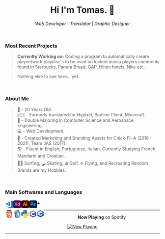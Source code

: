 <div align="center">
    
   # Hi I'm Tomas. 👋
    
_Web Developer_  |  _Translator_  |  _Graphic Designer_
    
</div> <br />

### Most Recent Projects 
> **Currenlty Working on:** Coding a program to automatically create playnetwork playdisc's to be used on locked media players commonly found in Starbucks, Panera Bread, GAP, Hilton hotels, Nike etc..

> Nothing else to see here... yet. 

<br />
 

 ### About Me<br />
 >🎈  - 20 Years Old.<br />
  🇵🇹  - Formerly translated for Hypixel, Badlion Client, Minecraft.<br />
 📝  - Double Majoring in Computer Science and Aerospace Engineering.<br />
 💻  - Web Development.<br />
 🎨  - Created Marketing and Branding Assets for Chick-Fil-A (2018 - 2021), Team JAS (2017).<br />
 🌎  - Fluent in English, Portuguese, Italian. Currently Studying French, Mandarin and Croatian.<br />
 🏄‍♂️ Surfing, 🛹 Skating, ⛳ Golf, ✈ Flying, and Recreating Random Brands are my Hobbies. <br />
 
<br />

### Main Softwares and Languages
<img align="left" alt="Visual Studio Code" width="26px" src="https://raw.githubusercontent.com/github/explore/80688e429a7d4ef2fca1e82350fe8e3517d3494d/topics/visual-studio-code/visual-studio-code.png" />
<a href="https://www.adobe.com/products/xd.html" target="_blank"> <img align="left" alt="XD" width="26px" src="https://github.com/Aakarsh-B/trying-repos/blob/master/adobexd.png?raw=true"/> </a> 
<a href="https://www.adobe.com/in/products/illustrator.html" target="_blank"> <img align="left" alt="Illustrator" width="26px" src="https://github.com/Aakarsh-B/trying-repos/blob/master/illustrator.png?raw=true"/> </a> 
<a href="https://www.photoshop.com/en" target="_blank"> <img align="left" alt="Photoshop" width="26px" src="https://github.com/Aakarsh-B/trying-repos/blob/master/photoshop.png?raw=true"/> </a>

__+__

<a href="https://www.w3.org/html/" target="_blank"><img align="left" alt="HTML5" width="26px" src="https://raw.githubusercontent.com/github/explore/80688e429a7d4ef2fca1e82350fe8e3517d3494d/topics/html/html.png" /></a>
<a href="https://www.w3schools.com/css/" target="_blank"><img align="left" alt="CSS3" width="26px" src="https://raw.githubusercontent.com/github/explore/80688e429a7d4ef2fca1e82350fe8e3517d3494d/topics/css/css.png" /></a>
<a href="https://www.python.org" target="_blank"> <img align="left" alt="Python" width="26px" src="https://github.com/Aakarsh-B/trying-repos/blob/master/python-5.svg?raw=true"/> </a>
<a href="https://www.cprogramming.com/" target="_blank"> <img align="left" alt="C" width="26px" src="https://github.com/Aakarsh-B/trying-repos/blob/master/c-programming.png"/> </a>
<a href="https://www.w3schools.com/cpp/" target="_blank"> <img align="left" alt="C++" width="22px" src="https://github.com/Aakarsh-B/trying-repos/blob/master/c++.png"/> </a>

---

<div align="center">

**Now Playing** on Spotify

<a href="https://now-playing-profile-blue.vercel.app/now-playing?open"> 
    <img src="https://now-playing-profile-blue.vercel.app/now-playing" width="256" height="64" alt="Now Playing">
</a>

---
<br />
